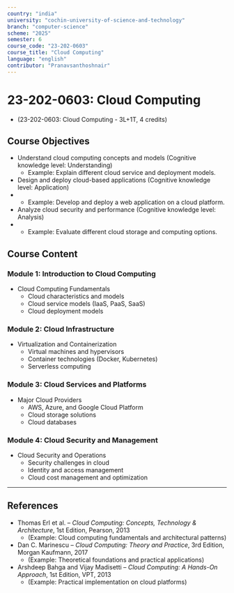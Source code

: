 ```yaml
---
country: "india"
university: "cochin-university-of-science-and-technology"
branch: "computer-science"
scheme: "2025"
semester: 6
course_code: "23-202-0603"
course_title: "Cloud Computing"
language: "english"
contributor: "Pranavsanthoshnair"
---
```


# 23-202-0603: Cloud Computing
  - (23-202-0603: Cloud Computing - 3L+1T, 4 credits)

## Course Objectives

* Understand cloud computing concepts and models (Cognitive knowledge level: Understanding)
    - Example: Explain different cloud service and deployment models.  
* Design and deploy cloud-based applications (Cognitive knowledge level: Application)
*   - Example: Develop and deploy a web application on a cloud platform.  
* Analyze cloud security and performance (Cognitive knowledge level: Analysis)
*   - Example: Evaluate different cloud storage and computing options.

## Course Content

### Module 1: Introduction to Cloud Computing

* Cloud Computing Fundamentals
  - Cloud characteristics and models
  - Cloud service models (IaaS, PaaS, SaaS)
  - Cloud deployment models

### Module 2: Cloud Infrastructure

* Virtualization and Containerization
  - Virtual machines and hypervisors
  - Container technologies (Docker, Kubernetes)
  - Serverless computing

### Module 3: Cloud Services and Platforms

* Major Cloud Providers
  - AWS, Azure, and Google Cloud Platform
  - Cloud storage solutions
  - Cloud databases

### Module 4: Cloud Security and Management

* Cloud Security and Operations
  - Security challenges in cloud
  - Identity and access management
  - Cloud cost management and optimization

---

## References

* Thomas Erl et al. – *Cloud Computing: Concepts, Technology & Architecture*, 1st Edition, Pearson, 2013
    - (Example: Cloud computing fundamentals and architectural patterns)  
* Dan C. Marinescu – *Cloud Computing: Theory and Practice*, 3rd Edition, Morgan Kaufmann, 2017
    - (Example: Theoretical foundations and practical applications)  
* Arshdeep Bahga and Vijay Madisetti – *Cloud Computing: A Hands-On Approach*, 1st Edition, VPT, 2013
    - (Example: Practical implementation on cloud platforms)
